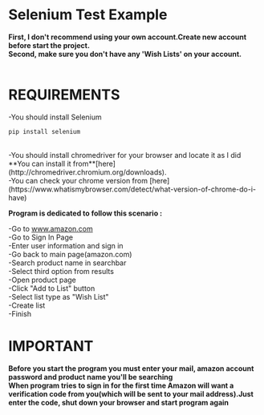 # Selenium Test Example
**First, I don't recommend using your own account.Create new account before start the project.**<br>
**Second, make sure you don't have any 'Wish Lists' on your account.**<br><br>
# REQUIREMENTS<br>
-You should install Selenium<br>
```
pip install selenium
```
<br>
-You should install chromedriver for your browser and locate it as I did<br>
**You can install it from**[here](http://chromedriver.chromium.org/downloads).<br>
-You can check your chrome version from [here](https://www.whatismybrowser.com/detect/what-version-of-chrome-do-i-have)<br>

**Program is dedicated to follow this scenario :**<br>

-Go to www.amazon.com<br>
-Go to Sign In Page<br>
-Enter user information and sign in<br>
-Go back to main page(amazon.com)<br>
-Search product name in searchbar<br>
-Select third option from results<br>
-Open product page<br>
-Click "Add to List" button<br>
-Select list type as "Wish List"<br>
-Create list<br>
-Finish<br>

# IMPORTANT<br>

**Before you start the program you must enter your mail, amazon account password and product name you'll be searching**<br>
**When program tries to sign in for the first time Amazon will want a verification code from you(which will be sent to your mail address).Just enter the code, shut down your browser and start program again**<br>
